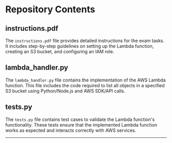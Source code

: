 # Repository Contents

## instructions.pdf

The `instructions.pdf` file provides detailed instructions for the exam tasks. It includes step-by-step guidelines on setting up the Lambda function, creating an S3 bucket, and configuring an IAM role.

## lambda_handler.py

The `lambda_handler.py` file contains the implementation of the AWS Lambda function. This file includes the code required to list all objects in a specified S3 bucket using Python/Node.js and AWS SDK/API calls.

## tests.py

The `tests.py` file contains test cases to validate the Lambda function's functionality. These tests ensure that the implemented Lambda function works as expected and interacts correctly with AWS services.

---


